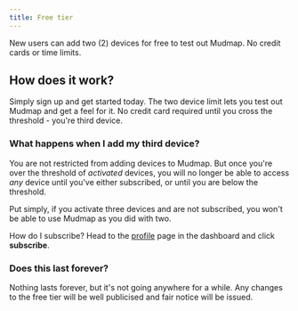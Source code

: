 ```yaml
---
title: Free tier
---
```


New users can add two (2) devices for free to test out Mudmap. No credit 
cards or time limits.

## How does it work?

Simply sign up and get started today. The two device limit lets you test 
out Mudmap and get a feel for it. No credit card required until you 
cross the threshold - you're third device.

### What happens when I add my third device?

You are not restricted from adding devices to Mudmap. But once you're over 
the threshold of *activated* devices, you will no longer be able to access 
*any* device until you've either subscribed, or until you are below the 
threshold.

Put simply, if you activate three devices and are not subscribed, you won't 
be able to use Mudmap as you did with two.

How do I subscribe? Head to the [profile] page in the dashboard and click 
**subscribe**. 

### Does this last forever?

Nothing lasts forever, but it's not going anywhere for a while. Any changes 
to the free tier will be well publicised and fair notice will be issued. 

[profile]: https://dashboard.mudmap.io/dashboard/settings/organisation
